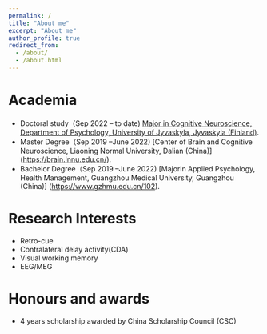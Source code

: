 ```yaml
---
permalink: /
title: "About me"
excerpt: "About me"
author_profile: true
redirect_from: 
  - /about/
  - /about.html
---
```


Academia
======
- Doctoral study（Sep 2022 – to date) 
  [Major in Cognitive Neuroscience, Department of Psychology, University of Jyvaskyla, Jyvaskyla (Finland)](https://www.jyu.fi/edupsy/fi/laitokset/psykologia/en/).      
- Master Degree（Sep 2019 –June 2022) 
  [Center of Brain and Cognitive Neuroscience, Liaoning Normal University, Dalian (China)] (https://brain.lnnu.edu.cn/). 
- Bachelor Degree（Sep 2019 –June 2022) 
  [Majorin Applied Psychology, Health Management, Guangzhou Medical University, Guangzhou (China)] (https://www.gzhmu.edu.cn/102). 
  

Research Interests
======
-  Retro-cue 
-  Contralateral delay activity(CDA)
-  Visual working memory 
-  EEG/MEG


Honours and awards
======
- 4 years scholarship awarded by China Scholarship Council (CSC)
